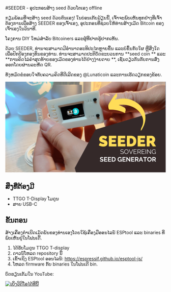 #SEEDER - ອຸປະກອນສ້າງ seed ດ້ວຍໂຕເອງ offline

ກຽມພ້ອມທີ່ຈະສ້າງ seed ດ້ວຍຕົນເອງ! ໃນບ່ອນເກັບມ້ຽນນີ້, ເຈົ້າຈະພົບເຫັນທຸກຢ່າງທີ່ເຈົ້າຕ້ອງການເພື່ອສ້າງ SEEDER ຂອງເຈົ້າເອງ, ອຸປະກອນທີ່ຊ່ວຍໃຫ້ທ່ານສ້າງເມັດ Bitcoin ຂອງເຈົ້າເອງໃນວິນາທີ.

ໂຄງການ DIY ໃຫມ່ສໍາລັບ Bitcoiners ແລະຜູ້ທີ່ຢາກຮູ້ຢາກເຫັນ.

ດ້ວຍ SEEDER, ທ່ານຈະສາມາດມີອຳນາດອະທິປະໄຕຫຼາຍຂຶ້ນ ແລະບໍ່ຂຶ້ນກັບໃຜ ຫຼືສິ່ງໃດເພື່ອປົກປ້ອງກອງທຶນຂອງທ່ານ. ທ່ານ​ຈະ​ສາ​ມາດ​ປະ​ຕິ​ບັດ​ຂະ​ບວນ​ການ **seed coin ** ແລະ **ການ​ຄິດ​ໄລ່​ຄໍາ​ສຸດ​ທ້າຍ​ຂອງ​ເມັດ​ຂອງ​ທ່ານ​ໄດ້​ຢ່າງ​ງ່າຍ​ດາຍ **​, ເຊັ່ນ​ດຽວ​ກັນ​ກັບ​ການ​ສົ່ງ​ອອກ​ໂດຍ​ຜ່ານ​ລະ​ຫັດ QR​.

ທັງຫມົດຂໍຂອບໃຈກັບຄວາມຄິດທີ່ດີເລີດຂອງ @Lunaticoin ແລະການເຮັດວຽກຂອງຂ້ອຍ.

![ຮູບພາບ](https://github.com/BitMaker-hub/Seeder/blob/master/Images/Seeder_entry.png)

## ສິ່ງທີ່ຕ້ອງມີ
- TTGO T-Display ໂມດູນ
- ສາຍ USB-C

## ຂັ້ນຕອນ
ສ້າງເຄື່ອງກໍາເນີດເມັດພັນຂອງທ່ານເອງໂດຍໃຊ້ເຄື່ອງມືອອນໄລນ໌ ESPtool ແລະ binaries ທີ່ພົບເຫັນຢູ່ໃນໂຟນເດີ້.

1. ໄດ້ຮັບໂມດູນ TTGO T-display
1. ດາວນ໌ໂຫລດ repository ນີ້
1. ເຂົ້າເຖິງ ESPtool ອອນໄລນ໌: https://espressif.github.io/esptool-js/
1. ໂຫລດ firmware ກັບ binaries ໃນໂຟນເດີ bin.

ບົດຮຽນເຕັມໃນ YouTube:

[![ເບິ່ງວີດີໂອໄດ້ທີ່ນີ້](https://img.youtube.com/vi/2K7ztWxtyY8/0.jpg)](https://youtu.be/2K7ztWxtyY8)
